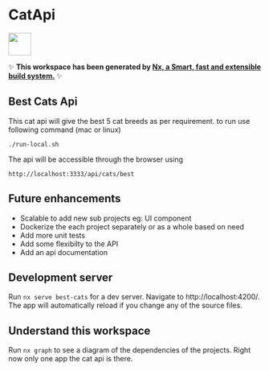 # CatApi

<a href="https://nx.dev" target="_blank" rel="noreferrer"><img src="https://raw.githubusercontent.com/nrwl/nx/master/images/nx-logo.png" width="45"></a>

✨ **This workspace has been generated by [Nx, a Smart, fast and extensible build system.](https://nx.dev)** ✨

## Best Cats Api
This cat api will give the best 5 cat breeds as per requirement.
to run use following command (mac or linux)
```
./run-local.sh
```
The api will be accessible through the browser using
```
http://localhost:3333/api/cats/best
```
## Future enhancements
- Scalable to add new sub projects eg: UI component
- Dockerize the each project separately or as a whole based on need
- Add more unit tests
- Add some flexibilty to the API
- Add an api documentation

## Development server

Run `nx serve best-cats` for a dev server. Navigate to http://localhost:4200/. The app will automatically reload if you change any of the source files.

## Understand this workspace

Run `nx graph` to see a diagram of the dependencies of the projects. Right now only one app the cat api is there. 
